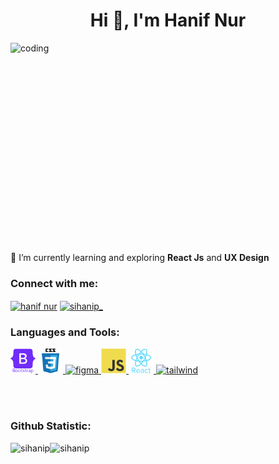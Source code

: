 <h1 align="center">Hi 👋, I'm Hanif Nur</h1>
<img align="right" alt="coding" width="555" height="335" src="https://media.giphy.com/media/2IudUHdI075HL02Pkk/giphy.gif"
<br> </br>

🌱 I’m currently learning and exploring **React Js** and **UX Design**

<h3 align="left">Connect with me:</h3>
<p align="left">
<a href="https://linkedin.com/in/hanif nur" target="blank"><img align="center" src="https://raw.githubusercontent.com/rahuldkjain/github-profile-readme-generator/master/src/images/icons/Social/linked-in-alt.svg" alt="hanif nur" height="30" width="40" /></a>
<a href="https://instagram.com/sihanip_" target="blank"><img align="center" src="https://raw.githubusercontent.com/rahuldkjain/github-profile-readme-generator/master/src/images/icons/Social/instagram.svg" alt="sihanip_" height="30" width="40" /></a>
</p>

<h3 align="left">Languages and Tools:</h3>
<p align="left"> 
  <a href="https://getbootstrap.com" target="_blank" rel="noreferrer"> <img src="https://raw.githubusercontent.com/devicons/devicon/master/icons/bootstrap/bootstrap-plain-wordmark.svg" alt="bootstrap" width="40" height="40"/> 
  </a> 
  <a href="https://www.w3schools.com/css/" target="_blank" rel="noreferrer"> 
    <img src="https://raw.githubusercontent.com/devicons/devicon/master/icons/css3/css3-original-wordmark.svg" alt="css3" width="40" height="40"/> 
  </a> 
  <a href="https://www.figma.com/" target="_blank" rel="noreferrer"> 
    <img src="https://www.vectorlogo.zone/logos/figma/figma-icon.svg" alt="figma" width="40" height="40"/> 
  </a> 
  <a href="https://developer.mozilla.org/en-US/docs/Web/JavaScript" target="_blank" rel="noreferrer"> 
    <img src="https://raw.githubusercontent.com/devicons/devicon/master/icons/javascript/javascript-original.svg" alt="javascript" width="40" height="40"/> 
  </a> 
  <a href="https://reactjs.org/" target="_blank" rel="noreferrer"> 
    <img src="https://raw.githubusercontent.com/devicons/devicon/master/icons/react/react-original-wordmark.svg" alt="react" width="40" height="40"/> 
  </a> 
  <a href="https://tailwindcss.com/" target="_blank" rel="noreferrer"> 
    <img src="https://www.vectorlogo.zone/logos/tailwindcss/tailwindcss-icon.svg" alt="tailwind" width="40" height="40"/> 
  </a> </p>

<br> </br>
<h3 align="left">Github Statistic:</h3>
<p><img align="left" src="https://github-readme-stats.vercel.app/api/top-langs?username=sihanip&show_icons=true&locale=en&layout=compact" alt="sihanip" /></p>
<p>&nbsp;<img align="left" src="https://github-readme-stats.vercel.app/api?username=sihanip&show_icons=true&locale=en" alt="sihanip" /></p>

